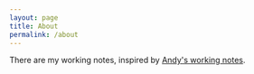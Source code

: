 ```yaml
---
layout: page
title: About
permalink: /about
---
```


There are my working notes, inspired by [Andy's working notes](https://notes.andymatuschak.org/About_these_notes).
